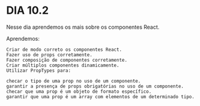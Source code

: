 # DIA 10.2

Nesse dia aprendemos os mais sobre os componentes React.

Aprendemos:

    Criar de modo correto os componentes React.
    Fazer uso de props corretamente.
    Fazer composição de componentes corretamente.
    Criar múltiplos componentes dinamicamente.
    Utilizar PropTypes para:

    checar o tipo de uma prop no uso de um componente.
    garantir a presença de props obrigatórias no uso de um componente.
    checar que uma prop é um objeto de formato específico.
    garantir que uma prop é um array com elementos de um determinado tipo.



